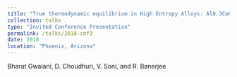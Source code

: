 ```yaml
---
title: "True thermodynamic equilibrium in High Entropy Alloys: Al0.3CoCrFeNi as a case study"
collection: talks
type: "Invited Conference Presentation"
permalink: /talks/2018-cnf3
date: 2018
location: "Phoenix, Arizona"
---
```


Bharat Gwalani, D. Choudhuri, V. Soni, and R. Banerjee
